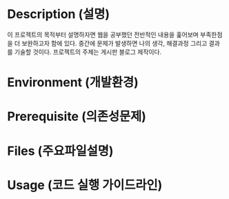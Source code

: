 # Description (설명)
 이 프로젝트의 목적부터 설명하자면 웹을 공부했던 전반적인 내용을 훑어보며 부족한점을 더 보완하고자 함에 있다. 중간에 문제가 발생하면 나의 생각, 해결과정 그리고 결과를 기술할 것이다. 프로젝트의 주제는 게시판 블로그 제작이다.

# Environment (개발환경)

# Prerequisite (의존성문제)

# Files (주요파일설명)

# Usage (코드 실행 가이드라인)
